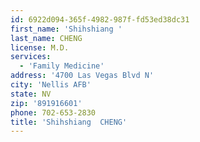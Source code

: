 ```yaml
---
id: 6922d094-365f-4982-987f-fd53ed38dc31
first_name: 'Shihshiang '
last_name: CHENG
license: M.D.
services:
  - 'Family Medicine'
address: '4700 Las Vegas Blvd N'
city: 'Nellis AFB'
state: NV
zip: '891916601'
phone: 702-653-2830
title: 'Shihshiang  CHENG'
---
```

